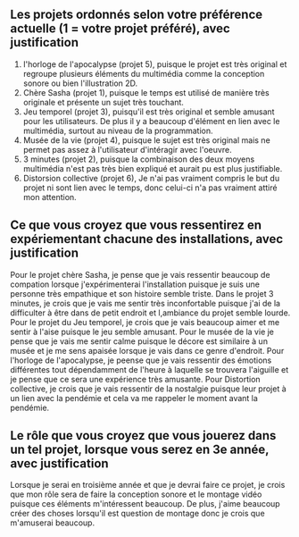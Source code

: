 ## Les projets ordonnés selon votre préférence actuelle (1 = votre projet préféré), avec justification
1. l'horloge de l'apocalypse (projet 5), puisque le projet est très original et regroupe plusieurs éléments du multimédia comme la conception sonore ou bien l'illustration 2D.
2. Chère Sasha (projet 1), puisque le temps est utilisé de manière très originale et présente un sujet très touchant.
3. Jeu temporel (projet 3), puisqu'il est très original et semble amusant pour les utilisateurs. De plus il y a beaucoup d'élément en lien avec le multimédia, surtout au niveau de la programmation.
4. Musée de la vie (projet 4), puisque le sujet est très original mais ne permet pas assez  à l'utilisateur d'intéragir avec l'oeuvre.
5. 3 minutes (projet 2), puisque la combinaison des deux moyens multimédia n'est pas très bien expliqué et aurait pu est plus justifiable.
6. Distorsion collective (projet 6), Je n'ai pas vraiment compris le but du projet ni sont lien avec le temps, donc celui-ci n'a pas vraiment attiré mon attention.

## Ce que vous croyez que vous ressentirez en expériementant chacune des installations, avec justification
Pour le projet chère Sasha, je pense que je vais ressentir beaucoup de compation lorsque j'expérimenterai l'installation puisque je suis une personne très empathique et son histoire semble triste. Dans le projet 3 minutes, je crois que je vais me sentir très inconfortable puisque j'ai de la difficulter à être dans de petit endroit et l,ambiance du projet semble lourde. Pour le projet du Jeu temporel, je crois que je vais beaucoup aimer et me sentir à l'aise puisque le jeu semble amusant. Pour le musée de la vie je pense que je vais me sentir calme puisque le décore est similaire à un musée et je me sens apaisée lorsque je vais dans ce genre d'endroit. Pour l'horloge de l'apocalypse, je peense que je vais ressentir des émotions différentes tout dépendamment de l'heure à laquelle se trouvera l'aiguille et je pense que ce sera une expérience très amusante. Pour Distortion collective, je crois que je vais ressentir de la nostalgie puisque leur projet à un lien avec la pendémie et cela va me rappeler le moment avant la pendémie.

## Le rôle que vous croyez que vous jouerez dans un tel projet, lorsque vous serez en 3e année, avec justification
Lorsque je serai en troisième année et que je devrai faire ce projet, je crois que mon rôle sera de faire la conception sonore et le montage vidéo puisque ces éléments m'intéressent beaucoup. De plus, j'aime beaucoup créer des choses lorsqu'il est question de montage donc je crois que m'amuserai beaucoup.
